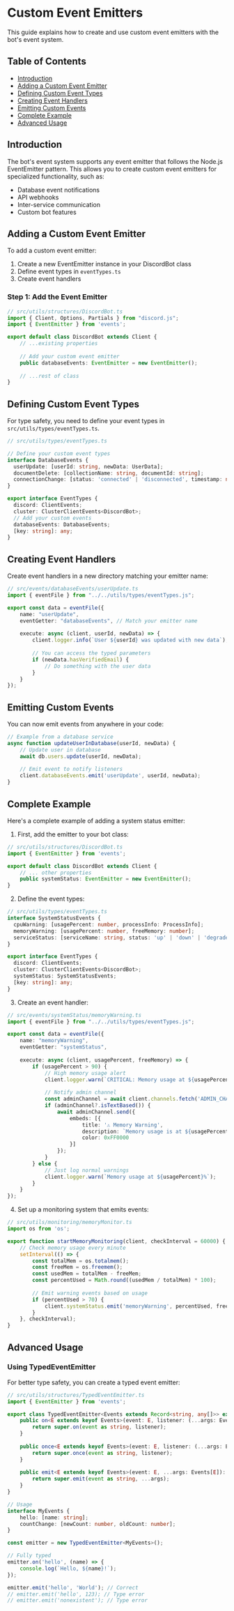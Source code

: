 # Custom Event Emitters

This guide explains how to create and use custom event emitters with the bot's event system.

## Table of Contents

- [Introduction](#introduction)
- [Adding a Custom Event Emitter](#adding-a-custom-event-emitter)
- [Defining Custom Event Types](#defining-custom-event-types)
- [Creating Event Handlers](#creating-event-handlers)
- [Emitting Custom Events](#emitting-custom-events)
- [Complete Example](#complete-example)
- [Advanced Usage](#advanced-usage)

## Introduction

The bot's event system supports any event emitter that follows the Node.js EventEmitter pattern. This allows you to create custom event emitters for specialized functionality, such as:

- Database event notifications
- API webhooks
- Inter-service communication
- Custom bot features

## Adding a Custom Event Emitter

To add a custom event emitter:

1. Create a new EventEmitter instance in your DiscordBot class
2. Define event types in `eventTypes.ts`
3. Create event handlers

### Step 1: Add the Event Emitter

```typescript
// src/utils/structures/DiscordBot.ts
import { Client, Options, Partials } from "discord.js";
import { EventEmitter } from 'events';

export default class DiscordBot extends Client {
    // ...existing properties
    
    // Add your custom event emitter
    public databaseEvents: EventEmitter = new EventEmitter();
    
    // ...rest of class
}
```

## Defining Custom Event Types

For type safety, you need to define your event types in `src/utils/types/eventTypes.ts`.

```typescript
// src/utils/types/eventTypes.ts

// Define your custom event types
interface DatabaseEvents {
  userUpdate: [userId: string, newData: UserData];
  documentDelete: [collectionName: string, documentId: string];
  connectionChange: [status: 'connected' | 'disconnected', timestamp: number];
}

export interface EventTypes {
  discord: ClientEvents;
  cluster: ClusterClientEvents<DiscordBot>;
  // Add your custom events
  databaseEvents: DatabaseEvents;
  [key: string]: any;
}
```

## Creating Event Handlers

Create event handlers in a new directory matching your emitter name:

```typescript
// src/events/databaseEvents/userUpdate.ts
import { eventFile } from "../../utils/types/eventTypes.js";

export const data = eventFile({
    name: "userUpdate",
    eventGetter: "databaseEvents", // Match your emitter name
    
    execute: async (client, userId, newData) => {
        client.logger.info(`User ${userId} was updated with new data`);
        
        // You can access the typed parameters
        if (newData.hasVerifiedEmail) {
            // Do something with the user data
        }
    }
});
```

## Emitting Custom Events

You can now emit events from anywhere in your code:

```typescript
// Example from a database service
async function updateUserInDatabase(userId, newData) {
    // Update user in database
    await db.users.update(userId, newData);
    
    // Emit event to notify listeners
    client.databaseEvents.emit('userUpdate', userId, newData);
}
```

## Complete Example

Here's a complete example of adding a system status emitter:

1. First, add the emitter to your bot class:

```typescript
// src/utils/structures/DiscordBot.ts
import { EventEmitter } from 'events';

export default class DiscordBot extends Client {
    // ... other properties
    public systemStatus: EventEmitter = new EventEmitter();
}
```

2. Define the event types:

```typescript
// src/utils/types/eventTypes.ts
interface SystemStatusEvents {
  cpuWarning: [usagePercent: number, processInfo: ProcessInfo];
  memoryWarning: [usagePercent: number, freeMemory: number];
  serviceStatus: [serviceName: string, status: 'up' | 'down' | 'degraded'];
}

export interface EventTypes {
  discord: ClientEvents;
  cluster: ClusterClientEvents<DiscordBot>;
  systemStatus: SystemStatusEvents;
  [key: string]: any;
}
```

3. Create an event handler:

```typescript
// src/events/systemStatus/memoryWarning.ts
import { eventFile } from "../../utils/types/eventTypes.js";

export const data = eventFile({
    name: "memoryWarning",
    eventGetter: "systemStatus",
    
    execute: async (client, usagePercent, freeMemory) => {
        if (usagePercent > 90) {
            // High memory usage alert
            client.logger.warn(`CRITICAL: Memory usage at ${usagePercent}%!`);
            
            // Notify admin channel
            const adminChannel = await client.channels.fetch('ADMIN_CHANNEL_ID');
            if (adminChannel?.isTextBased()) {
                await adminChannel.send({
                    embeds: [{
                        title: '⚠️ Memory Warning',
                        description: `Memory usage is at ${usagePercent}%.\nFree memory: ${(freeMemory / 1024 / 1024).toFixed(2)} MB`,
                        color: 0xFF0000
                    }]
                });
            }
        } else {
            // Just log normal warnings
            client.logger.warn(`Memory usage at ${usagePercent}%`);
        }
    }
});
```

4. Set up a monitoring system that emits events:

```typescript
// src/utils/monitoring/memoryMonitor.ts
import os from 'os';

export function startMemoryMonitoring(client, checkInterval = 60000) {
    // Check memory usage every minute
    setInterval(() => {
        const totalMem = os.totalmem();
        const freeMem = os.freemem();
        const usedMem = totalMem - freeMem;
        const percentUsed = Math.round((usedMem / totalMem) * 100);
        
        // Emit warning events based on usage
        if (percentUsed > 70) {
            client.systemStatus.emit('memoryWarning', percentUsed, freeMem);
        }
    }, checkInterval);
}
```

## Advanced Usage

### Using TypedEventEmitter

For better type safety, you can create a typed event emitter:

```typescript
// src/utils/structures/TypedEventEmitter.ts
import { EventEmitter } from 'events';

export class TypedEventEmitter<Events extends Record<string, any[]>> extends EventEmitter {
    public on<E extends keyof Events>(event: E, listener: (...args: Events[E]) => void): this {
        return super.on(event as string, listener);
    }
    
    public once<E extends keyof Events>(event: E, listener: (...args: Events[E]) => void): this {
        return super.once(event as string, listener);
    }
    
    public emit<E extends keyof Events>(event: E, ...args: Events[E]): boolean {
        return super.emit(event as string, ...args);
    }
}

// Usage
interface MyEvents {
    hello: [name: string];
    countChange: [newCount: number, oldCount: number];
}

const emitter = new TypedEventEmitter<MyEvents>();

// Fully typed
emitter.on('hello', (name) => {
    console.log(`Hello, ${name}!`);
});

emitter.emit('hello', 'World'); // Correct
// emitter.emit('hello', 123); // Type error
// emitter.emit('nonexistent'); // Type error
```
